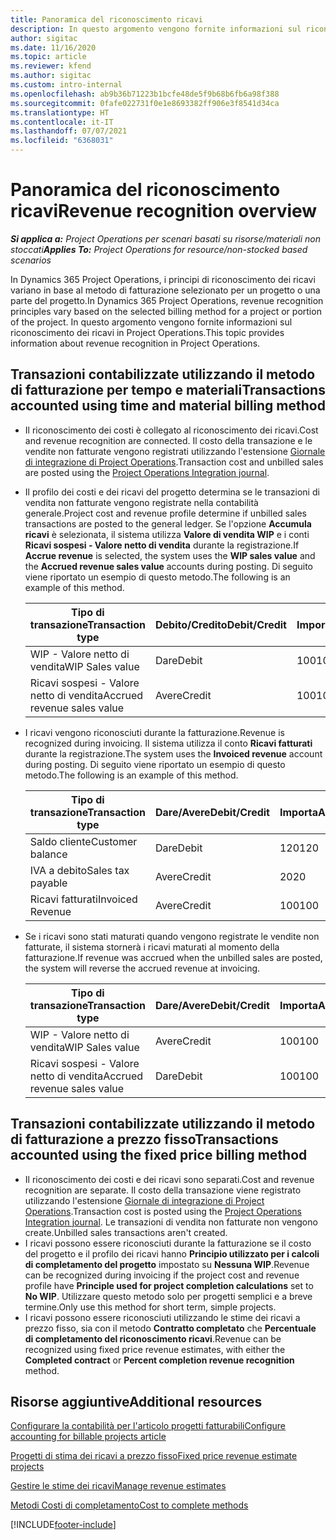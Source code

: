 ```yaml
---
title: Panoramica del riconoscimento ricavi
description: In questo argomento vengono fornite informazioni sul riconoscimento dei ricavi in Project Operations.
author: sigitac
ms.date: 11/16/2020
ms.topic: article
ms.reviewer: kfend
ms.author: sigitac
ms.custom: intro-internal
ms.openlocfilehash: ab9b36b71223b1bcfe48de5f9b68b6fb6a98f388
ms.sourcegitcommit: 0fafe022731f0e1e8693382ff906e3f8541d34ca
ms.translationtype: HT
ms.contentlocale: it-IT
ms.lasthandoff: 07/07/2021
ms.locfileid: "6368031"
---
```

# <a name="revenue-recognition-overview"></a><span data-ttu-id="bae2a-103">Panoramica del riconoscimento ricavi</span><span class="sxs-lookup"><span data-stu-id="bae2a-103">Revenue recognition overview</span></span>

<span data-ttu-id="bae2a-104">_**Si applica a:** Project Operations per scenari basati su risorse/materiali non stoccati_</span><span class="sxs-lookup"><span data-stu-id="bae2a-104">_**Applies To:** Project Operations for resource/non-stocked based scenarios_</span></span>

<span data-ttu-id="bae2a-105">In Dynamics 365 Project Operations, i principi di riconoscimento dei ricavi variano in base al metodo di fatturazione selezionato per un progetto o una parte del progetto.</span><span class="sxs-lookup"><span data-stu-id="bae2a-105">In Dynamics 365 Project Operations, revenue recognition principles vary based on the selected billing method for a project or portion of the project.</span></span> <span data-ttu-id="bae2a-106">In questo argomento vengono fornite informazioni sul riconoscimento dei ricavi in Project Operations.</span><span class="sxs-lookup"><span data-stu-id="bae2a-106">This topic provides information about revenue recognition in Project Operations.</span></span>

## <a name="transactions-accounted-using-time-and-material-billing-method"></a><span data-ttu-id="bae2a-107">Transazioni contabilizzate utilizzando il metodo di fatturazione per tempo e materiali</span><span class="sxs-lookup"><span data-stu-id="bae2a-107">Transactions accounted using time and material billing method</span></span>

- <span data-ttu-id="bae2a-108">Il riconoscimento dei costi è collegato al riconoscimento dei ricavi.</span><span class="sxs-lookup"><span data-stu-id="bae2a-108">Cost and revenue recognition are connected.</span></span> <span data-ttu-id="bae2a-109">Il costo della transazione e le vendite non fatturate vengono registrati utilizzando l'estensione [Giornale di integrazione di Project Operations](../project-accounting/project-operations-integration-journal.md).</span><span class="sxs-lookup"><span data-stu-id="bae2a-109">Transaction cost and unbilled sales are posted using the [Project Operations Integration journal](../project-accounting/project-operations-integration-journal.md).</span></span>
- <span data-ttu-id="bae2a-110">Il profilo dei costi e dei ricavi del progetto determina se le transazioni di vendita non fatturate vengono registrate nella contabilità generale.</span><span class="sxs-lookup"><span data-stu-id="bae2a-110">Project cost and revenue profile determine if unbilled sales transactions are posted to the general ledger.</span></span> <span data-ttu-id="bae2a-111">Se l'opzione **Accumula ricavi** è selezionata, il sistema utilizza **Valore di vendita WIP** e i conti **Ricavi sospesi - Valore netto di vendita** durante la registrazione.</span><span class="sxs-lookup"><span data-stu-id="bae2a-111">If **Accrue revenue** is selected, the system uses the **WIP sales value** and the **Accrued revenue sales value** accounts during posting.</span></span> <span data-ttu-id="bae2a-112">Di seguito viene riportato un esempio di questo metodo.</span><span class="sxs-lookup"><span data-stu-id="bae2a-112">The following is an example of this method.</span></span>  

  | <span data-ttu-id="bae2a-113">Tipo di transazione</span><span class="sxs-lookup"><span data-stu-id="bae2a-113">Transaction type</span></span> | <span data-ttu-id="bae2a-114">Debito/Credito</span><span class="sxs-lookup"><span data-stu-id="bae2a-114">Debit/Credit</span></span> | <span data-ttu-id="bae2a-115">Importa</span><span class="sxs-lookup"><span data-stu-id="bae2a-115">Amount</span></span> |
  | --- | --- | --- |
  | <span data-ttu-id="bae2a-116">WIP - Valore netto di vendita</span><span class="sxs-lookup"><span data-stu-id="bae2a-116">WIP Sales value</span></span> | <span data-ttu-id="bae2a-117">Dare</span><span class="sxs-lookup"><span data-stu-id="bae2a-117">Debit</span></span> | <span data-ttu-id="bae2a-118">100</span><span class="sxs-lookup"><span data-stu-id="bae2a-118">100</span></span> |
  | <span data-ttu-id="bae2a-119">Ricavi sospesi - Valore netto di vendita</span><span class="sxs-lookup"><span data-stu-id="bae2a-119">Accrued revenue sales value</span></span> | <span data-ttu-id="bae2a-120">Avere</span><span class="sxs-lookup"><span data-stu-id="bae2a-120">Credit</span></span> | <span data-ttu-id="bae2a-121">100</span><span class="sxs-lookup"><span data-stu-id="bae2a-121">100</span></span> |

- <span data-ttu-id="bae2a-122">I ricavi vengono riconosciuti durante la fatturazione.</span><span class="sxs-lookup"><span data-stu-id="bae2a-122">Revenue is recognized during invoicing.</span></span> <span data-ttu-id="bae2a-123">Il sistema utilizza il conto **Ricavi fatturati** durante la registrazione.</span><span class="sxs-lookup"><span data-stu-id="bae2a-123">The system uses the **Invoiced revenue** account during posting.</span></span> <span data-ttu-id="bae2a-124">Di seguito viene riportato un esempio di questo metodo.</span><span class="sxs-lookup"><span data-stu-id="bae2a-124">The following is an example of this method.</span></span>  

  | <span data-ttu-id="bae2a-125">Tipo di transazione</span><span class="sxs-lookup"><span data-stu-id="bae2a-125">Transaction type</span></span> | <span data-ttu-id="bae2a-126">Dare/Avere</span><span class="sxs-lookup"><span data-stu-id="bae2a-126">Debit/Credit</span></span> | <span data-ttu-id="bae2a-127">Importa</span><span class="sxs-lookup"><span data-stu-id="bae2a-127">Amount</span></span> |
  | --- | --- | --- |
  | <span data-ttu-id="bae2a-128">Saldo cliente</span><span class="sxs-lookup"><span data-stu-id="bae2a-128">Customer balance</span></span> | <span data-ttu-id="bae2a-129">Dare</span><span class="sxs-lookup"><span data-stu-id="bae2a-129">Debit</span></span> | <span data-ttu-id="bae2a-130">120</span><span class="sxs-lookup"><span data-stu-id="bae2a-130">120</span></span> |
  | <span data-ttu-id="bae2a-131">IVA a debito</span><span class="sxs-lookup"><span data-stu-id="bae2a-131">Sales tax payable</span></span> | <span data-ttu-id="bae2a-132">Avere</span><span class="sxs-lookup"><span data-stu-id="bae2a-132">Credit</span></span> | <span data-ttu-id="bae2a-133">20</span><span class="sxs-lookup"><span data-stu-id="bae2a-133">20</span></span> |
  | <span data-ttu-id="bae2a-134">Ricavi fatturati</span><span class="sxs-lookup"><span data-stu-id="bae2a-134">Invoiced Revenue</span></span> | <span data-ttu-id="bae2a-135">Avere</span><span class="sxs-lookup"><span data-stu-id="bae2a-135">Credit</span></span> | <span data-ttu-id="bae2a-136">100</span><span class="sxs-lookup"><span data-stu-id="bae2a-136">100</span></span> |

- <span data-ttu-id="bae2a-137">Se i ricavi sono stati maturati quando vengono registrate le vendite non fatturate, il sistema stornerà i ricavi maturati al momento della fatturazione.</span><span class="sxs-lookup"><span data-stu-id="bae2a-137">If revenue was accrued when the unbilled sales are posted, the system will reverse the accrued revenue at invoicing.</span></span>

  | <span data-ttu-id="bae2a-138">Tipo di transazione</span><span class="sxs-lookup"><span data-stu-id="bae2a-138">Transaction type</span></span> | <span data-ttu-id="bae2a-139">Dare/Avere</span><span class="sxs-lookup"><span data-stu-id="bae2a-139">Debit/Credit</span></span> | <span data-ttu-id="bae2a-140">Importa</span><span class="sxs-lookup"><span data-stu-id="bae2a-140">Amount</span></span> |
  | --- | --- | --- |
  | <span data-ttu-id="bae2a-141">WIP - Valore netto di vendita</span><span class="sxs-lookup"><span data-stu-id="bae2a-141">WIP Sales value</span></span> | <span data-ttu-id="bae2a-142">Avere</span><span class="sxs-lookup"><span data-stu-id="bae2a-142">Credit</span></span> | <span data-ttu-id="bae2a-143">100</span><span class="sxs-lookup"><span data-stu-id="bae2a-143">100</span></span> |
  | <span data-ttu-id="bae2a-144">Ricavi sospesi - Valore netto di vendita</span><span class="sxs-lookup"><span data-stu-id="bae2a-144">Accrued revenue sales value</span></span> | <span data-ttu-id="bae2a-145">Dare</span><span class="sxs-lookup"><span data-stu-id="bae2a-145">Debit</span></span> | <span data-ttu-id="bae2a-146">100</span><span class="sxs-lookup"><span data-stu-id="bae2a-146">100</span></span> |

## <a name="transactions-accounted-using-the-fixed-price-billing-method"></a><span data-ttu-id="bae2a-147">Transazioni contabilizzate utilizzando il metodo di fatturazione a prezzo fisso</span><span class="sxs-lookup"><span data-stu-id="bae2a-147">Transactions accounted using the fixed price billing method</span></span>

- <span data-ttu-id="bae2a-148">Il riconoscimento dei costi e dei ricavi sono separati.</span><span class="sxs-lookup"><span data-stu-id="bae2a-148">Cost and revenue recognition are separate.</span></span> <span data-ttu-id="bae2a-149">Il costo della transazione viene registrato utilizzando l'estensione [Giornale di integrazione di Project Operations](../project-accounting/project-operations-integration-journal.md).</span><span class="sxs-lookup"><span data-stu-id="bae2a-149">Transaction cost is posted using the [Project Operations Integration journal](../project-accounting/project-operations-integration-journal.md).</span></span> <span data-ttu-id="bae2a-150">Le transazioni di vendita non fatturate non vengono create.</span><span class="sxs-lookup"><span data-stu-id="bae2a-150">Unbilled sales transactions aren't created.</span></span>
- <span data-ttu-id="bae2a-151">I ricavi possono essere riconosciuti durante la fatturazione se il costo del progetto e il profilo dei ricavi hanno **Principio utilizzato per i calcoli di completamento del progetto** impostato su **Nessuna WIP**.</span><span class="sxs-lookup"><span data-stu-id="bae2a-151">Revenue can be recognized during invoicing if the project cost and revenue profile have **Principle used for project completion calculations** set to **No WIP**.</span></span> <span data-ttu-id="bae2a-152">Utilizzare questo metodo solo per progetti semplici e a breve termine.</span><span class="sxs-lookup"><span data-stu-id="bae2a-152">Only use this method for short term, simple projects.</span></span>
- <span data-ttu-id="bae2a-153">I ricavi possono essere riconosciuti utilizzando le stime dei ricavi a prezzo fisso, sia con il metodo **Contratto completato** che **Percentuale di completamento del riconoscimento ricavi**.</span><span class="sxs-lookup"><span data-stu-id="bae2a-153">Revenue can be recognized using fixed price revenue estimates, with either the **Completed contract** or **Percent completion revenue recognition** method.</span></span>

## <a name="additional-resources"></a><span data-ttu-id="bae2a-154">Risorse aggiuntive</span><span class="sxs-lookup"><span data-stu-id="bae2a-154">Additional resources</span></span>
[<span data-ttu-id="bae2a-155">Configurare la contabilità per l'articolo progetti fatturabili</span><span class="sxs-lookup"><span data-stu-id="bae2a-155">Configure accounting for billable projects article</span></span>](../project-accounting/configure-accounting-billable-projects.md)

[<span data-ttu-id="bae2a-156">Progetti di stima dei ricavi a prezzo fisso</span><span class="sxs-lookup"><span data-stu-id="bae2a-156">Fixed price revenue estimate projects</span></span>](rev-rec-percentage-completion-method.md)

[<span data-ttu-id="bae2a-157">Gestire le stime dei ricavi</span><span class="sxs-lookup"><span data-stu-id="bae2a-157">Manage revenue estimates</span></span>](rev-rec-completed-contract-method.md)

[<span data-ttu-id="bae2a-158">Metodi Costi di completamento</span><span class="sxs-lookup"><span data-stu-id="bae2a-158">Cost to complete methods</span></span>](cost-complete-methods.md)


[!INCLUDE[footer-include](../includes/footer-banner.md)]